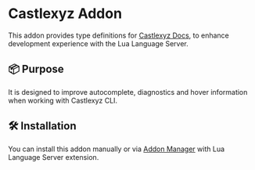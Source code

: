 # Castlexyz Addon

This addon provides type definitions for [Castlexyz Docs](https://docs.castle.xyz/), to enhance development experience
with the Lua Language Server.

## 📦 Purpose 
It is designed to improve autocomplete, diagnostics and hover information when working with Castlexyz CLI.

## 🛠 Installation
You can install this addon manually or via [Addon Manager](https://github.com/LuaLS/lua-language-server/discussions/1965) with Lua Language Server extension. 
